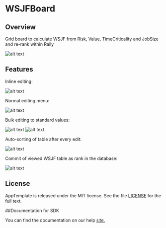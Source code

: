 WSJFBoard
=========================

## Overview
Grid board to calculate WSJF from Risk, Value, TimeCriticality and JobSize and re-rank within Rally

![alt text](https://github.com/nikantonelli/WSJFBoard/blob/master/images/overview.tiff)

## Features

Inline editing:

![alt text](https://github.com/nikantonelli/WSJFBoard/blob/master/images/inline%20editing.tiff)

Normal editing menu:

![alt text](https://github.com/nikantonelli/WSJFBoard/blob/master/images/normal%20edit%20menu.tiff)

Bulk editing to standard values:

![alt text](https://github.com/nikantonelli/WSJFBoard/blob/master/images/Bulk%20edit%20menu.tiff)
![alt text](https://github.com/nikantonelli/WSJFBoard/blob/master/images/fibonacci.tiff)

Auto-sorting of table after every edit:

![alt text](https://github.com/nikantonelli/WSJFBoard/blob/master/images/auto%20sorting.tiff)

Commit of viewed WSJF table as rank in the database:

![alt text](https://github.com/nikantonelli/WSJFBoard/blob/master/images/set%20global%20rank.tiff)

## License

AppTemplate is released under the MIT license.  See the file [LICENSE](./LICENSE) for the full text.

##Documentation for SDK

You can find the documentation on our help [site.](https://help.rallydev.com/apps/2.0rc3/doc/)
